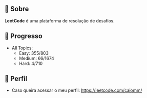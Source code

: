 ## 📌 Sobre

**LeetCode** é uma plataforma de resolução de desafios.

## 🚀 Progresso

- All Topics:
  - Easy: 355/803
  - Medium: 66/1674
  - Hard: 4/710
  
## 🙂 Perfil

- Caso queira acessar o meu perfil: <https://leetcode.com/caiomm/>
